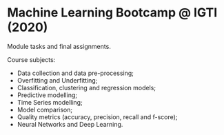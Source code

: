# Machine Learning Bootcamp @ IGTI (2020)
Module tasks and final assignments.


Course subjects:
- Data collection and data pre-processing;
- Overfitting and Underfitting;
- Classification, clustering and regression models;
- Predictive modelling; 
- Time Series modelling;
- Model comparison;
- Quality metrics (accuracy, precision, recall and f-score); 
- Neural Networks and Deep Learning.
